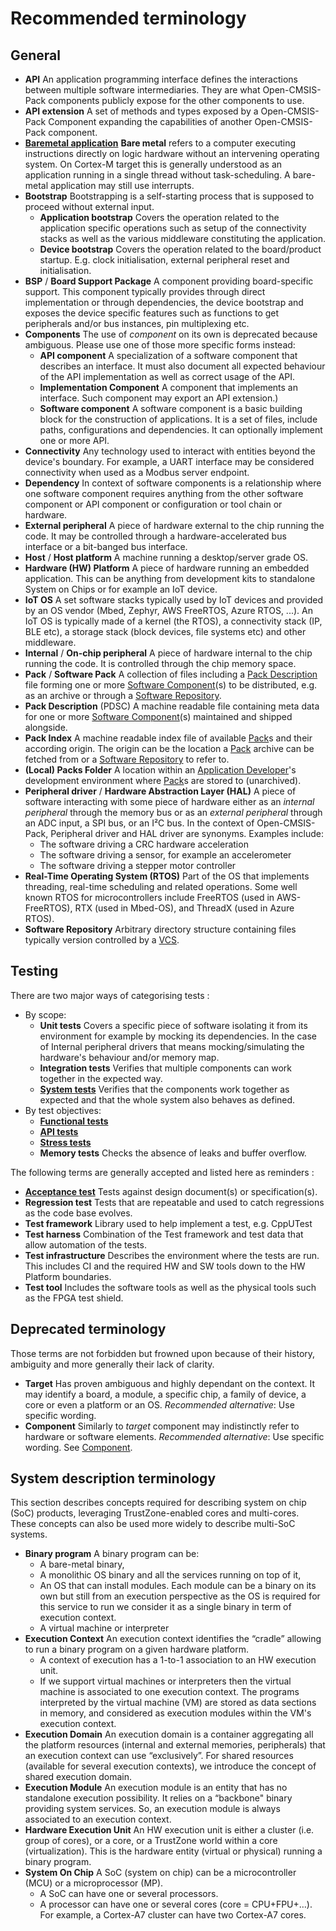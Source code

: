# Recommended terminology

## General

- <a name="api"></a>**API**
  An application programming interface defines the interactions between multiple software
  intermediaries. They are what Open-CMSIS-Pack components publicly expose for the other components to use.
- <a name="api-extension"></a>**API extension**
  A set of methods and types exposed by a Open-CMSIS-Pack Component expanding the capabilities of another
  Open-CMSIS-Pack component.
- <a name="baremetal"></a>[**Baremetal application**](https://en.wikipedia.org/wiki/Bare_metal)
  **Bare metal** refers to a computer executing instructions directly on logic hardware without an
  intervening operating system. On Cortex-M target this is generally understood as an application
  running in a single thread without task-scheduling. A bare-metal application may still use interrupts.
- <a name="bootstrap"></a>**Bootstrap**
  Bootstrapping is a self-starting process that is supposed to proceed without external input.
  - <a name="app-bootstrap"></a>**Application bootstrap**
    Covers the operation related to the application specific operations such as setup of the
    connectivity stacks as well as the various middleware constituting the application.
  - <a name="dev-bootstrap"></a>**Device bootstrap**
    Covers the operation related to the board/product startup. E.g. clock initialisation, external
    peripheral reset and initialisation.
- <a name="bsp"></a>**BSP** / **Board Support Package**
  A component providing board-specific support.
  This component typically provides through direct implementation or through dependencies, the device
  bootstrap and exposes the device specific features such as functions to get peripherals and/or bus
  instances,  pin multiplexing etc.
- <a name="component"></a>**Components**
    The use of *component* on its own is deprecated because ambiguous. Please use one of those more
    specific forms instead:
  - <a name="api-component"></a>**API component**
    A specialization of a software component that describes an interface. It must also document all
    expected behaviour of the API implementation as well as correct usage of the API.
  - <a name="impl-component"></a>**Implementation Component**
    A component that implements an interface. Such component may export an API extension.)
  - <a name="sw-component"></a>**Software component**
    A software component is a basic building block for the construction of applications. It is a set
    of files, include paths, configurations and dependencies. It can optionally implement one or
    more API.
- <a name="connectivity"></a>**Connectivity**
  Any technology used to interact with entities beyond the device's boundary.
  For example, a UART interface may be considered connectivity when used as a Modbus server endpoint.
- <a name="dependency"></a>**Dependency**
  In context of software components is a relationship where one software component requires anything
  from the other software component or API component or configuration or tool chain or hardware.
- <a name="ext-peripheral"></a>**External peripheral**
  A piece of hardware external to the chip running the code.
  It may be controlled through a hardware-accelerated bus interface or a bit-banged bus interface.
- <a name="host-platform"></a>**Host** / **Host platform**
  A machine running a desktop/server grade OS.
- <a name="hw-platform"></a>**Hardware (HW) Platform**
  A piece of hardware running an embedded application. This can be anything from development kits to
  standalone System on Chips or for example an IoT device.
- <a name="iot-os"></a>**IoT OS**
  A set software stacks typically used by IoT devices and provided by an OS vendor (Mbed, Zephyr,
  AWS FreeRTOS, Azure RTOS, ...). An IoT OS is typically made of a kernel (the RTOS), a connectivity
  stack (IP, BLE etc), a storage stack (block devices, file systems etc) and other middleware.
- <a name="int-peripheral"></a>**Internal** / **On-chip peripheral**
  A piece of hardware internal to the chip running the code.
  It is controlled through the chip memory space.
- <a name="software-pack"></a>**Pack** / **Software Pack**
  A collection of files including a [Pack Description](#pack-desc) file forming
  one or more [Software Component](#component)(s) to be distributed, e.g. as an
  archive or through a [Software Repository](#software-repository).
- <a name="pack-desc"></a>**Pack Description** (PDSC)
  A machine readable file containing meta data for one or more [Software Component](#component)(s)
  maintained and shipped alongside.
- <a name="pack-index"></a>**Pack Index**
  A machine readable index file of available [Pack](#software-pack)s and their according
  origin. The origin can be the location a [Pack](#software-pack) archive can be fetched from
  or a [Software Repository](#software-repository) to refer to.
- <a name="packs-folder"></a>**(Local) Packs Folder**
  A location within an [Application Developer](https://github.com/ARMmbed/Open-CMSIS-Pack-architecture/wiki/Requirements#application-developer)'s
  development environment where [Pack](#software-pack)s are stored to (unarchived).
- <a name="periph-driver"></a>**Peripheral driver** / **Hardware Abstraction Layer (HAL)**
  A piece of software interacting with some piece of hardware either as an *internal peripheral* through the memory bus or as an *external peripheral* through an ADC input, a SPI bus, or an I²C bus.
  In the context of Open-CMSIS-Pack, Peripheral driver and HAL driver are synonyms.
  Examples include:
  - The software driving a CRC hardware acceleration
  - The software driving a sensor, for example an accelerometer
  - The software driving a stepper motor controller
- <a name="rtos"></a>**Real-Time Operating System (RTOS)**
  Part of the OS that implements threading, real-time scheduling and related operations.
  Some well known RTOS for microcontrollers include FreeRTOS (used in AWS-FreeRTOS), RTX (used in Mbed-OS), and ThreadX (used in Azure RTOS).
- <a name="software-repository"></a>**Software Repository**
  Arbitrary directory structure containing files typically version controlled
  by a [VCS](https://en.wikipedia.org/wiki/Version_control).

## Testing

There are two major ways of categorising tests :

- By scope:
  - <a name="unit-test"></a>**Unit tests**
    Covers a specific piece of software isolating it from its environment for example by mocking its dependencies.
    In the case of Internal peripheral drivers that means mocking/simulating the hardware's behaviour and/or memory map.
  - <a name="integration-test"></a>**Integration tests**
    Verifies that multiple components can work together in the expected way.
  - <a name="system-test"></a>[**System tests**](https://en.wikipedia.org/wiki/System_testing)
    Verifies that the components work together as expected and that the whole system also behaves as defined.
- By test objectives:
  - <a name="func-test"></a>[**Functional tests**](https://en.wikipedia.org/wiki/Functional_testing)
  - <a name="api-test"></a>[**API tests**](https://en.wikipedia.org/wiki/API_testing)
  - <a name="stress-test"></a>[**Stress tests**](https://en.wikipedia.org/wiki/Stress_testing)
  - <a name="memory-test"></a>**Memory tests**
    Checks the absence of leaks and buffer overflow.

The following terms are generally accepted and listed here as reminders :

- <a name="acceptance-test"></a>[**Acceptance test**](https://en.wikipedia.org/wiki/Acceptance_testing)
  Tests against design document(s) or specification(s).
- <a name="regression-test"></a>**Regression test**
  Tests that are repeatable and used to catch regressions as the code base evolves.
- **Test framework**
  Library used to help implement a test, e.g. CppUTest
- <a name="test-harness"></a>**Test harness**
  Combination of the Test framework and test data that allow automation of the tests.
- <a name="test-infra"></a>**Test infrastructure**
  Describes the environment where the tests are run. This includes CI and the required HW and SW tools down to the HW Platform boundaries.
- <a name="test-tool"></a>**Test tool**
  Includes the software tools as well as the physical tools such as the FPGA test shield.

## Deprecated terminology

Those terms are not forbidden but frowned upon because of their history, ambiguity and more generally their lack of clarity.

- **Target**
  Has proven ambiguous and highly dependant on the context.
  It may identify a board, a module, a specific chip, a family of device, a core or even a platform or an OS.
  *Recommended alternative*: Use specific wording.
- **Component**
  Similarly to *target* component may indistinctly refer to hardware or software elements.
  *Recommended alternative*: Use specific wording. See [Component](#component).

## System description terminology

This section describes concepts required for describing system on chip (SoC) products, leveraging TrustZone-enabled cores and multi-cores.  
These concepts can also be used more widely to describe multi-SoC systems.  

- <a name="binary-program"></a>**Binary program**
A binary program can be:
  - A bare-metal binary,
  - A monolithic OS binary and all the services running on top of it,
  - An OS that can install modules. Each module can be a binary on its own but still from an execution perspective as the OS is required for this service to run we consider it as a single binary in term of execution context. 
  - A virtual machine or interpreter 
- <a name="execution-context"></a>**Execution Context**
An execution context identifies the “cradle” allowing to run a binary program on a given hardware platform.  
  - A context of execution has a 1-to-1 association to an HW execution unit. 
  - If we support virtual machines or interpreters then the virtual machine is associated to one execution context. The programs interpreted by the virtual machine (VM) are stored as data sections in memory, and considered as execution modules within the VM's execution context.
- <a name="execution-domain"></a>**Execution Domain**
An execution domain is a container aggregating all the platform resources (internal and external memories, peripherals) that an execution context can use “exclusively”. For shared resources (available for several execution contexts), we introduce the concept of shared execution domain.
- <a name="execution-module"></a>**Execution Module**
An execution module is an entity that has no standalone execution possibility. It relies on a “backbone" binary providing system services. So, an execution module is always associated to an execution context.
- <a name="HW-exec-unit"></a>**Hardware Execution Unit**
An HW execution unit is either a cluster (i.e. group of cores), or a core, or a TrustZone world within a core (virtualization). This is the hardware entity (virtual or physical) running a binary program.  
- <a name="SoC"></a>**System On Chip**
A SoC (system on chip) can be a microcontroller (MCU) or a microprocessor (MP). 
  - A SoC can have one or several processors.  
  - A processor can have one or several cores (core = CPU+FPU+…). For example, a Cortex-A7 cluster can have two Cortex-A7 cores.  